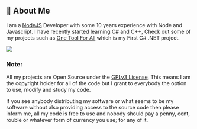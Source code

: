 ## 💫 About Me
I am a [NodeJS](https://nodejs.org/) Developer with some 10 years experience with Node and Javascript. I have recently started learning C# and C++, Check out some of my projects such as [One Tool For All](https://github.com/bonsall2004/One-Tool-For-All) which is my First C# .NET project.

![](https://quotes-github-readme.vercel.app/api?type=horizontal&theme=tokyonight)
### Note:
All my projects are Open Source under the [GPLv3 License](https://www.gnu.org/licenses/gpl-3.0.en.html), This means I am the copyright holder for all of the code but I grant to everybody the option to use, modify and study my code.

If you see anybody distributing my software or what seems to be my software without also providing access to the source code then please inform me, all my code is free to use and nobody should pay a penny, cent, rouble or whatever form of currency you use; for any of it.

